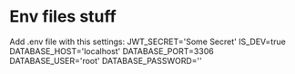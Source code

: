 # Env files stuff
Add .env file with this settings:
    JWT_SECRET='Some Secret'
    IS_DEV=true
    DATABASE_HOST='localhost'
    DATABASE_PORT=3306
    DATABASE_USER='root'
    DATABASE_PASSWORD=''

